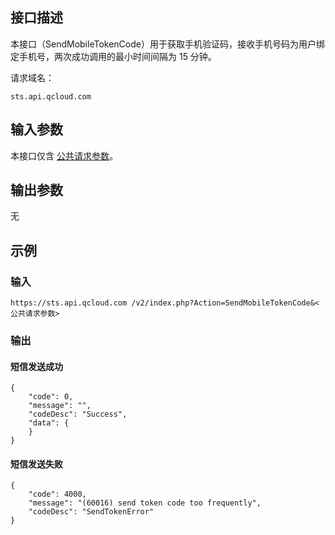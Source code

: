 ## 接口描述

本接口（SendMobileTokenCode）用于获取手机验证码，接收手机号码为用户绑定手机号，两次成功调用的最小时间间隔为 15 分钟。  

请求域名：

```
sts.api.qcloud.com 
```

## 输入参数

本接口仅含 [公共请求参数](https://cloud.tencent.com/document/api/598/13879)。 

## 输出参数

无

## 示例

### 输入

```
https://sts.api.qcloud.com /v2/index.php?Action=SendMobileTokenCode&<公共请求参数>
```

### 输出 

#### 短信发送成功

```
{
    "code": 0,
    "message": "",
    "codeDesc": "Success",
    "data": {  
    }
}
```

#### 短信发送失败 

```
{
    "code": 4000,
    "message": "(60016) send token code too frequently",
    "codeDesc": "SendTokenError"
}
```
